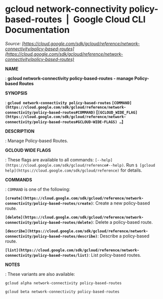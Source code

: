 # gcloud network-connectivity policy-based-routes  |  Google Cloud CLI Documentation

*Source: [https://cloud.google.com/sdk/gcloud/reference/network-connectivity/policy-based-routes](https://cloud.google.com/sdk/gcloud/reference/network-connectivity/policy-based-routes)*

**NAME**

: **gcloud network-connectivity policy-based-routes - manage Policy-based Routes**

**SYNOPSIS**

: **`gcloud network-connectivity policy-based-routes` `[COMMAND](https://cloud.google.com/sdk/gcloud/reference/network-connectivity/policy-based-routes#COMMAND)` [`[GCLOUD_WIDE_FLAG](https://cloud.google.com/sdk/gcloud/reference/network-connectivity/policy-based-routes#GCLOUD-WIDE-FLAGS) …`]**

**DESCRIPTION**

: Manage Policy-based Routes.

**GCLOUD WIDE FLAGS**

: These flags are available to all commands: `[--help](https://cloud.google.com/sdk/gcloud/reference#--help)`.
Run `$ [gcloud help](https://cloud.google.com/sdk/gcloud/reference)` for details.

**COMMANDS**

: ``COMMAND`` is one of the following:

**`[create](https://cloud.google.com/sdk/gcloud/reference/network-connectivity/policy-based-routes/create)`**:
Create a new policy-based route.

**`[delete](https://cloud.google.com/sdk/gcloud/reference/network-connectivity/policy-based-routes/delete)`**:
Delete a policy-based route.

**`[describe](https://cloud.google.com/sdk/gcloud/reference/network-connectivity/policy-based-routes/describe)`**:
Describe a policy-based route.

**`[list](https://cloud.google.com/sdk/gcloud/reference/network-connectivity/policy-based-routes/list)`**:
List policy-based routes.

**NOTES**

: These variants are also available:

```
gcloud alpha network-connectivity policy-based-routes
```

```
gcloud beta network-connectivity policy-based-routes
```